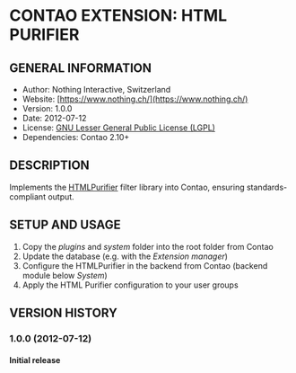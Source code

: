 # CONTAO EXTENSION: HTML PURIFIER

## GENERAL INFORMATION
* Author:		Nothing Interactive, Switzerland
* Website: 		[https://www.nothing.ch/](https://www.nothing.ch/)
* Version: 		1.0.0
* Date: 		2012-07-12
* License: 		[GNU Lesser General Public License (LGPL)](http://www.gnu.org/licenses/lgpl.html)
* Dependencies:	Contao 2.10+

## DESCRIPTION
Implements the [HTMLPurifier](http://htmlpurifier.org/) filter library into Contao, ensuring standards-compliant output.

## SETUP AND USAGE
1. Copy the _plugins_ and _system_ folder into the root folder from Contao
2. Update the database (e.g. with the _Extension manager_)
3. Configure the HTMLPurifier in the backend from Contao (backend module below _System_)
4. Apply the HTML Purifier configuration to your user groups

## VERSION HISTORY

### 1.0.0 (2012-07-12)
#### Initial release